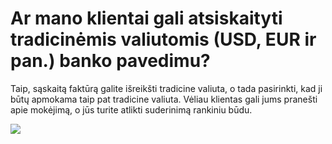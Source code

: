 # Ar mano klientai gali atsiskaityti tradicinėmis valiutomis (USD, EUR ir pan.) banko pavedimu?

Taip, sąskaitą faktūrą galite išreikšti tradicine valiuta, o tada pasirinkti, kad ji būtų apmokama taip pat tradicine valiuta. Vėliau klientas gali jums pranešti apie mokėjimą, o jūs turite atlikti suderinimą rankiniu būdu.

[![](https://downloads.intercomcdn.com/i/o/890967956/10565a206eafaf5120955546/image.png?expires=1751479200\&signature=b41af709f9626e1dde27f79a442d14261e411abbce93ec7dfb2906c50832bf3a\&req=fCknH895lIRZFb4V1XW4ge%2Bbla8r%2BLUpiSgozPrhfaucCEfuJaeUSczWfO7j%0AdL6Z3tzYQ1l5hqRPZss2sVPZHQ%3D%3D%0A)](https://downloads.intercomcdn.com/i/o/890967956/10565a206eafaf5120955546/image.png?expires=1751479200\&signature=b41af709f9626e1dde27f79a442d14261e411abbce93ec7dfb2906c50832bf3a\&req=fCknH895lIRZFb4V1XW4ge%2Bbla8r%2BLUpiSgozPrhfaucCEfuJaeUSczWfO7j%0AdL6Z3tzYQ1l5hqRPZss2sVPZHQ%3D%3D%0A)
